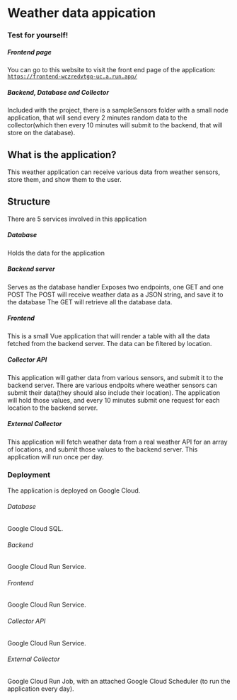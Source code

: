 # Weather data appication

### Test for yourself!
##### Frontend page
You can go to this website to visit the front end page of the application:
[```https://frontend-wczredvtgq-uc.a.run.app/```](https://frontend-wczredvtgq-uc.a.run.app/)
##### Backend, Database and Collector
Included with the project, there is a sampleSensors folder with a small node application, that will send every 2 minutes random data to the collector(which then every 10 minutes will submit to the backend, that will store on the database).



## What is the application?
This weather application can receive various data from weather sensors, store them, and show them to the user.

## Structure
There are 5 services involved in this application

##### Database
Holds the data for the application

##### Backend server
Serves as the database handler
Exposes two endpoints, one GET and one POST
The POST will receive weather data as a JSON string, and save it to the database
The GET will retrieve all the database data.

##### Frontend
This is a small Vue application that will render a table with all the data fetched from the backend server.
The data can be filtered by location.

##### Collector API
This application will gather data from various sensors, and submit it to the backend server.
There are various endpoits where weather sensors can submit their data(they should also include their location). The application will hold those values, and every 10 minutes submit one request for each location to the backend server.

##### External Collector
This application will fetch weather data from a real weather API for an array of locations, and submit those values to the backend server.
This application will run once per day.

### Deployment
The application is deployed on Google Cloud.
###### Database
Google Cloud SQL.
###### Backend
Google Cloud Run Service.
###### Frontend
Google Cloud Run Service.
###### Collector API
Google Cloud Run Service.
###### External Collector
Google Cloud Run Job, with an attached Google Cloud Scheduler (to run the application every day).